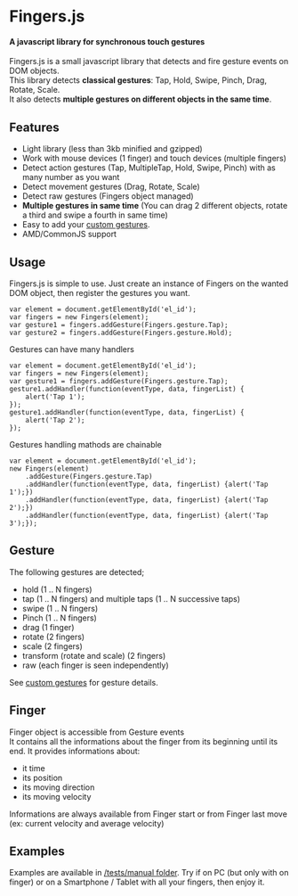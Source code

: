 # Fingers.js

#### A javascript library for synchronous touch gestures
Fingers.js is a small javascript library that detects and fire gesture events on DOM objects.<br/>
This library detects __classical gestures__: Tap, Hold, Swipe, Pinch, Drag, Rotate, Scale.<br/>
It also detects __multiple gestures on different objects in the same time__.


## Features
- Light library (less than 3kb minified and gzipped)
- Work with mouse devices (1 finger) and touch devices (multiple fingers)
- Detect action gestures (Tap, MultipleTap, Hold, Swipe, Pinch) with as many number as you want
- Detect movement gestures (Drag, Rotate, Scale)
- Detect raw gestures (Fingers object managed)
- __Multiple gestures in same time__ (You can drag 2 different objects, rotate a third and swipe a fourth in same time)
- Easy to add your [custom gestures](/src/gestures/README.md).
- AMD/CommonJS support


## Usage
Fingers.js is simple to use. Just create an instance of Fingers on the wanted DOM object, then register the gestures you want.<br/>

    var element = document.getElementById('el_id');
    var fingers = new Fingers(element);
    var gesture1 = fingers.addGesture(Fingers.gesture.Tap);
    var gesture2 = fingers.addGesture(Fingers.gesture.Hold);

Gestures can have many handlers

    var element = document.getElementById('el_id');
    var fingers = new Fingers(element);
    var gesture1 = fingers.addGesture(Fingers.gesture.Tap);
    gesture1.addHandler(function(eventType, data, fingerList) {
        alert('Tap 1');
    });
    gesture1.addHandler(function(eventType, data, fingerList) {
        alert('Tap 2');
    });

Gestures handling mathods are chainable

    var element = document.getElementById('el_id');
    new Fingers(element)
        .addGesture(Fingers.gesture.Tap)
        .addHandler(function(eventType, data, fingerList) {alert('Tap 1');})
        .addHandler(function(eventType, data, fingerList) {alert('Tap 2');})
        .addHandler(function(eventType, data, fingerList) {alert('Tap 3');});

## Gesture
The following gestures are detected;

- hold (1 .. N fingers)
- tap (1 .. N fingers) and multiple taps (1 .. N successive taps)
- swipe (1 .. N fingers)
- Pinch (1 .. N fingers)
- drag (1 finger)
- rotate (2 fingers)
- scale (2 fingers)
- transform (rotate and scale) (2 fingers)
- raw (each finger is seen independently)

See [custom gestures](/src/gestures/README.md) for gesture details.

## Finger
Finger object is accessible from Gesture events<br/>
It contains all the informations about the finger from its beginning until its end.
It provides informations about:
- it time
- its position
- its moving direction
- its moving velocity

Informations are always available from Finger start or from Finger last move (ex: current velocity and average velocity)

## Examples
Examples are available in [/tests/manual folder](/src/tests/manual).
Try if on PC (but only with on finger) or on a Smartphone / Tablet with all your fingers, then enjoy it.